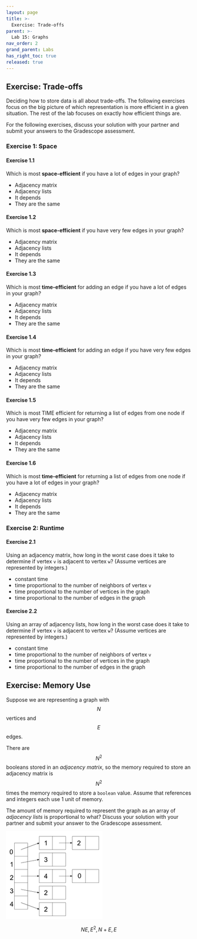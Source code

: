 ```yaml
---
layout: page
title: >-
  Exercise: Trade-offs
parent: >-
  Lab 15: Graphs
nav_order: 2
grand_parent: Labs
has_right_toc: true
released: true
---
```


## Exercise: Trade-offs

Deciding how to store data is all about trade-offs. The following exercises
focus on the big picture of which representation is more efficient in a given
situation. The rest of the lab focuses on exactly how efficient things are.

For the following exercises, discuss your solution with your partner and submit
your answers to the Gradescope assessment.

### Exercise 1: Space

#### Exercise 1.1

Which is most **space-efficient** if you have a lot of edges in your graph?

- Adjacency matrix
- Adjacency lists
- It depends
- They are the same

#### Exercise 1.2

Which is most **space-efficient** if you have very few edges in your graph?

- Adjacency matrix
- Adjacency lists
- It depends
- They are the same

#### Exercise 1.3

Which is most **time-efficient** for adding an edge if you have a lot of edges
in your graph?

- Adjacency matrix
- Adjacency lists
- It depends
- They are the same

#### Exercise 1.4

Which is most **time-efficient** for adding an edge if you have very few edges
in your graph?

- Adjacency matrix
- Adjacency lists
- It depends
- They are the same

#### Exercise 1.5

Which is most TIME efficient for returning a list of edges from one node if you
have very few edges in your graph?

- Adjacency matrix
- Adjacency lists
- It depends
- They are the same

#### Exercise 1.6

Which is most **time-efficient** for returning a list of edges from one node if
you have a lot of edges in your graph?

- Adjacency matrix
- Adjacency lists
- It depends
- They are the same

### Exercise 2: Runtime

#### Exercise 2.1

Using an adjacency matrix, how long in the worst case does it take to determine
if vertex `v` is adjacent to vertex `w`? (Assume vertices are represented by
integers.)

- constant time
- time proportional to the number of neighbors of vertex `v`
- time proportional to the number of vertices in the graph
- time proportional to the number of edges in the graph

#### Exercise 2.2

Using an array of adjacency lists, how long in the worst case does it take to
determine if vertex `v` is adjacent to vertex `w`? (Assume vertices are
represented by integers.)

- constant time
- time proportional to the number of neighbors of vertex `v`
- time proportional to the number of vertices in the graph
- time proportional to the number of edges in the graph

## Exercise: Memory Use

Suppose we are representing a graph with $$N$$ vertices and $$E$$ edges.

There are $$N^2$$ booleans stored in an *adjacency matrix*, so the memory
required to store an adjacency matrix is $$N^2$$ times the memory required to
store a `boolean` value. Assume that references and integers each use 1 unit of
memory.

The amount of memory required to represent the graph as an array of *adjacency
lists* is proportional to what? Discuss your solution with your partner and
submit your answer to the Gradescope assessment.

![adjacency-list](img/adjacency-list.png)

$$NE, E^2, N + E, E$$